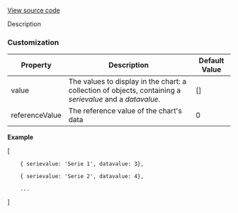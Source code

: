 [View source code](https://github.com/OMNIALowCode/omnia3-samples/blob/master/webcomponents/web-components/BarChartWithReferenceValue/bar-chart-with-reference-value.js)

Description

### Customization
| Property | Description                     | Default Value |
|----------|---------------------------------|---------------|
| value | The values to display in the chart: a collection of objects, containing a _serievalue_ and a _datavalue_. | [] |
| referenceValue | The reference value of the chart's data | 0 |

**Example**

[

        { serievalue: 'Serie 1', datavalue: 3},

        { serievalue: 'Serie 2', datavalue: 4},

        ...

]
